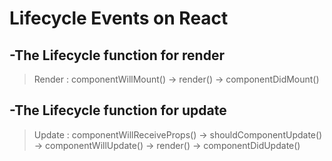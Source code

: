 # Lifecycle Events on React

## -The Lifecycle function for render

> Render : componentWillMount() -> render() -> componentDidMount()

## -The Lifecycle function for update

> Update : componentWillReceiveProps() -> shouldComponentUpdate() -> componentWillUpdate() -> render() -> componentDidUpdate()
